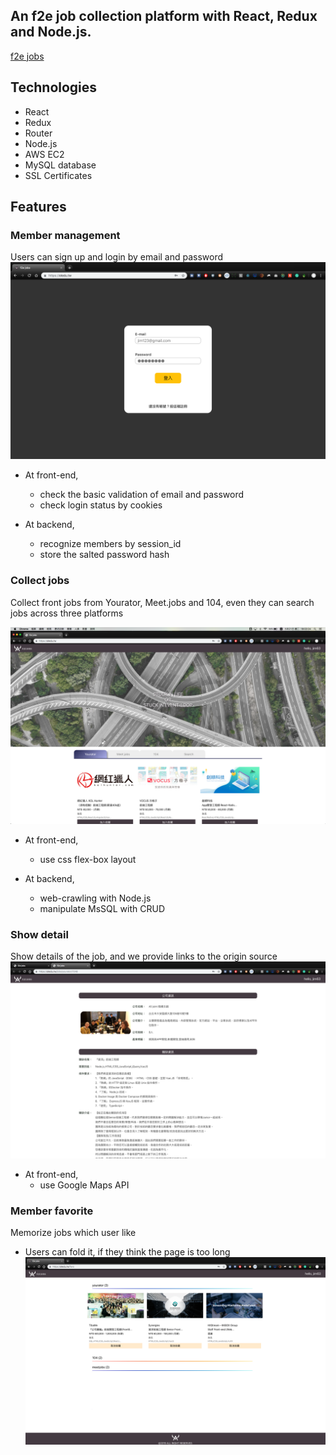 ## An f2e job collection platform with React, Redux and Node.js.

[f2e jobs](http://oledu.tw)

## Technologies
- React
- Redux
- Router
- Node.js
- AWS EC2
- MySQL database
- SSL Certificates

## Features
### Member management
Users can sign up and login by email and password
![image](https://github.com/jim63/project_f2e_job/blob/master/md_photo/login.png?raw=true)

- At front-end, 
  - check the basic validation of email and password
  - check login status by cookies

- At backend, 
  - recognize members by session_id
  - store the salted password hash

### Collect jobs
Collect front jobs from Yourator, Meet.jobs and 104, even they can search jobs across three platforms

![image](https://github.com/jim63/project_f2e_job/blob/master/md_photo/homePage.png?raw=true)

- At front-end,
  - use css flex-box layout

- At backend,
  - web-crawling with Node.js
  - manipulate MsSQL with CRUD

  
### Show detail
Show details of the job, and we provide links to the origin source
![image](https://github.com/jim63/project_f2e_job/blob/master/md_photo/details.png?raw=true)

- At front-end,
	- use Google Maps API 


### Member favorite
Memorize jobs which user like

- Users can fold it, if they think the page is too long
![image](https://github.com/jim63/project_f2e_job/blob/master/md_photo/favorite.png?raw=true)

